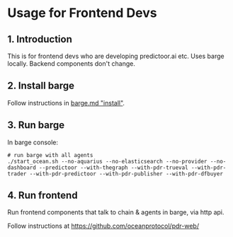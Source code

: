<!--
Copyright 2023 Ocean Protocol Foundation
SPDX-License-Identifier: Apache-2.0
-->

# Usage for Frontend Devs

## 1. Introduction

This is for frontend devs who are developing predictoor.ai etc. Uses barge locally. Backend components don't change.

## 2. Install barge

Follow instructions in [barge.md "install"](barge.md#install-barge).

## 3. Run barge

In barge console:
```console
# run barge with all agents
./start_ocean.sh --no-aquarius --no-elasticsearch --no-provider --no-dashboard --predictoor --with-thegraph --with-pdr-trueval --with-pdr-trader --with-pdr-predictoor --with-pdr-publisher --with-pdr-dfbuyer
```

## 4. Run frontend

Run frontend components that talk to chain & agents in barge, via http api.

Follow instructions at https://github.com/oceanprotocol/pdr-web/
